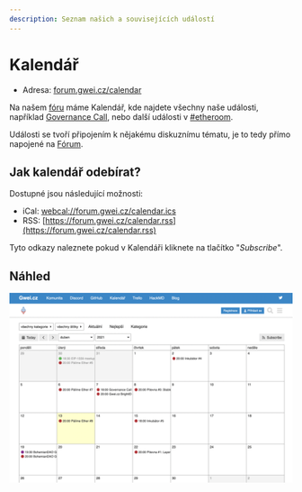 ```yaml
---
description: Seznam našich a souvisejících událostí
---
```


# Kalendář

* Adresa: [forum.gwei.cz/calendar](https://forum.gwei.cz/calendar)

Na našem [fóru](../komunikacni-kanaly/forum.md) máme Kalendář, kde najdete všechny naše události, například [Governance Call](../council/governance-call/), nebo další události v [\#etheroom](../projekty/etheroom/).

Události se tvoří připojením k nějakému diskuznímu tématu, je to tedy přímo napojené na [Fórum](../komunikacni-kanaly/forum.md).

## Jak kalendář odebírat?

Dostupné jsou následující možnosti:

* iCal: [webcal://forum.gwei.cz/calendar.ics](webcal://forum.gwei.cz/calendar.ics)
* RSS: [https://forum.gwei.cz/calendar.rss](https://forum.gwei.cz/calendar.rss)

Tyto odkazy naleznete pokud v Kalendáři kliknete na tlačítko "_Subscribe_".

## Náhled

![](../.gitbook/assets/forum-kalendar-screen.png)

